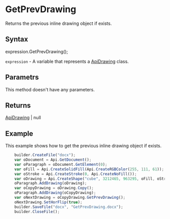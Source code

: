 # GetPrevDrawing

Returns the previous inline drawing object if exists.

## Syntax

expression.GetPrevDrawing();

`expression` - A variable that represents a [ApiDrawing](../ApiDrawing.md) class.

## Parametrs

This method doesn't have any parameters.

## Returns

[ApiDrawing](../ApiDrawing.md) &#124; null

## Example

This example shows how to get the previous inline drawing object if exists.

```javascript
	builder.CreateFile("docx");
	var oDocument = Api.GetDocument();
	var oParagraph = oDocument.GetElement(0);
	var oFill = Api.CreateSolidFill(Api.CreateRGBColor(255, 111, 61));
	var oStroke = Api.CreateStroke(0, Api.CreateNoFill());
	var oDrawing = Api.CreateShape("cube", 3212465, 963295, oFill, oStroke);
	oParagraph.AddDrawing(oDrawing);
	var oCopyDrawing = oDrawing.Copy();
	oParagraph.AddDrawing(oCopyDrawing);
	var oNextDrawing = oCopyDrawing.GetPrevDrawing();
	oNextDrawing.SetHorFlip(true);
	builder.SaveFile("docx", "GetPrevDrawing.docx");
	builder.CloseFile();
```